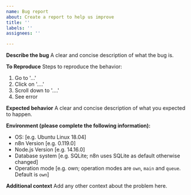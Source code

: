 ```yaml
---
name: Bug report
about: Create a report to help us improve
title: ''
labels: ''
assignees: ''

---
```


**Describe the bug**
A clear and concise description of what the bug is.

**To Reproduce**
Steps to reproduce the behavior:
1. Go to '...'
2. Click on '....'
3. Scroll down to '....'
4. See error

**Expected behavior**
A clear and concise description of what you expected to happen.

**Environment (please complete the following information):**
 - OS: [e.g. Ubuntu Linux 18.04]
 - n8n Version [e.g. 0.119.0]
 - Node.js Version [e.g. 14.16.0]
 - Database system [e.g. SQLite; n8n uses SQLite as default otherwise changed]
 - Operation mode [e.g. own; operation modes are `own`, `main` and `queue`. Default is `own`]

**Additional context**
Add any other context about the problem here.
